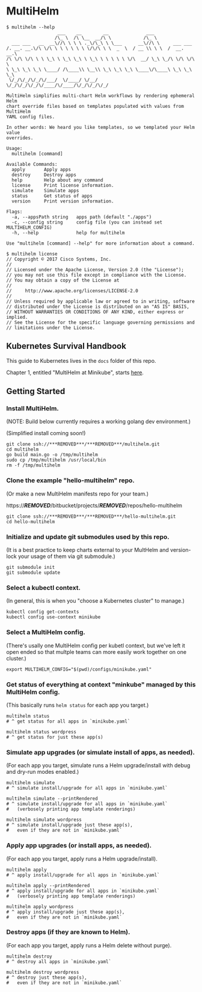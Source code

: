 
# MultiHelm

```
$ multihelm --help
                   ___    __        __              ___
                  /\_ \  /\ \__  __/\ \            /\_ \
  ___ ___   __  __\//\ \ \ \ ._\/\_\ \ \___      __\//\ \     ___ ___
/. __. __.\/\ \/\ \ \ \ \ \ \ \/\/\ \ \  _  \  / __ \\ \ \  /  __. __.\
/\ \/\ \/\ \ \ \_\ \ \_\ \_\ \ \_\ \ \ \ \ \ \/\  __/ \_\ \_/\ \/\ \/\ \
\ \_\ \_\ \_\ \____/ /\____\\ \__\\ \_\ \_\ \_\ \____\/\____\ \_\ \_\ \_\
 \/_/\/_/\/_/\/___/  \/____/ \/__/ \/_/\/_/\/_/\/____/\/____/\/_/\/_/\/_/

MultiHelm simplifies multi-chart Helm workflows by rendering ephemeral Helm
chart override files based on templates populated with values from MultiHelm
YAML config files.

In other words: We heard you like templates, so we templated your Helm value
overrides.

Usage:
  multihelm [command]

Available Commands:
  apply       Apply apps
  destroy     Destroy apps
  help        Help about any command
  license     Print license information.
  simulate    Simulate apps
  status      Get status of apps
  version     Print version information.

Flags:
  -a, --appsPath string   apps path (default "./apps")
  -c, --config string     config file (you can instead set MULTIHELM_CONFIG)
  -h, --help              help for multihelm

Use "multihelm [command] --help" for more information about a command.
```

```
$ multihelm license
// Copyright © 2017 Cisco Systems, Inc.
//
// Licensed under the Apache License, Version 2.0 (the "License");
// you may not use this file except in compliance with the License.
// You may obtain a copy of the License at
//
//     http://www.apache.org/licenses/LICENSE-2.0
//
// Unless required by applicable law or agreed to in writing, software
// distributed under the License is distributed on an "AS IS" BASIS,
// WITHOUT WARRANTIES OR CONDITIONS OF ANY KIND, either express or implied.
// See the License for the specific language governing permissions and
// limitations under the License.
```

## Kubernetes Survival Handbook

This guide to Kubernetes lives in the `docs` folder of this repo.

Chapter 1, entitled "MultiHelm at Minikube", starts [here](https://***REMOVED***/browse/docs/KubernetesSurvivalHandbook/chapter1.md).


## Getting Started

### Install MultiHelm.

(NOTE: Build below currently requires a working golang dev environment.)

(Simplified install coming soon!)

```
git clone ssh://***REMOVED***/***REMOVED***/multihelm.git
cd multihelm
go build main.go -o /tmp/multihelm
sudo cp /tmp/multihelm /usr/local/bin
rm -f /tmp/multihelm
```

### Clone the example "hello-multihelm" repo.

(Or make a new MultiHelm manifests repo for your team.)

https://***REMOVED***/bitbucket/projects/***REMOVED***/repos/hello-multihelm

```
git clone ssh://***REMOVED***/***REMOVED***/hello-multihelm.git
cd hello-multihelm
```

### Initialize and update git submodules used by this repo.

(It is a best practice to keep charts external to your MultHelm and version-lock
your usage of them via git submodule.)

```
git submodule init
git submodule update
```

### Select a kubectl context.

(In general, this is when you "choose a Kubernetes cluster" to manage.)

```
kubectl config get-contexts
kubectl config use-context minikube
```

### Select a MultiHelm config.

(There's usally one MultiHelm config per kubetl context, but we've left it open
ended so that multple teams can more easily work together on one cluster.)

```
export MULTIHELM_CONFIG="$(pwd)/configs/minikube.yaml"
```

### Get status of everything at context "minkube" managed by this MultiHelm config.

(This basically runs `helm status` for each app you target.)

```
multihelm status
# ^ get status for all apps in `minikube.yaml`

multihelm status wordpress
# ^ get status for just these app(s)
```

### Simulate app upgrades (or simulate install of apps, as needed).

(For each app you target, simulate runs a Helm upgrade/install
with debug and dry-run modes enabled.)

```
multihelm simulate
# ^ simulate install/upgrade for all apps in `minikube.yaml`

multihelm simulate --printRendered
# ^ simulate install/upgrade for all apps in `minikube.yaml`
#   (verbosely printing app template renderings)

multihelm simulate wordpress
# ^ simulate install/upgrade just these app(s),
#   even if they are not in `minikube.yaml`
```

### Apply app upgrades (or install apps, as needed).

(For each app you target, apply runs a Helm upgrade/install).

```
multihelm apply
# ^ apply install/upgrade for all apps in `minikube.yaml`

multihelm apply --printRendered
# ^ apply install/upgrade for all apps in `minikube.yaml`
#   (verbosely printing app template renderings)

multihelm apply wordpress
# ^ apply install/upgrade just these app(s),
#   even if they are not in `minikube.yaml`
```

### Destroy apps (if they are known to Helm).

(For each app you target, apply runs a Helm delete without purge).

```
multihelm destroy
# ^ destroy all apps in `minikube.yaml`

multihelm destroy wordpress
# ^ destroy just these app(s),
#   even if they are not in `minikube.yaml`
```
